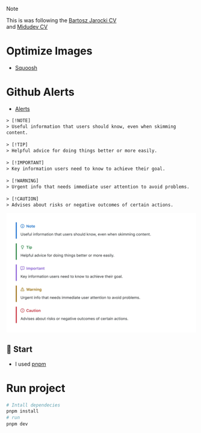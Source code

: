 > [!NOTE]  
> This is was following the [Bartosz Jarocki CV](https://github.com/BartoszJarocki/cv)  
> and [Midudev CV](https://github.com/midudev/minimalist-portfolio-json?tab=readme-ov-file)

# Optimize Images

- [Squoosh](https://squoosh.app/)

# Github Alerts

- [Alerts](https://docs.github.com/en/get-started/writing-on-github/getting-started-with-writing-and-formatting-on-github/basic-writing-and-formatting-syntax#alerts)

```
> [!NOTE]
> Useful information that users should know, even when skimming content.

> [!TIP]
> Helpful advice for doing things better or more easily.

> [!IMPORTANT]
> Key information users need to know to achieve their goal.

> [!WARNING]
> Urgent info that needs immediate user attention to avoid problems.

> [!CAUTION]
> Advises about risks or negative outcomes of certain actions.
```

![](https://github.com/parrajulio33/cv-minimalist/blob/main/public/alerts-rendered.webp)

## 🚀 Start

- I used [pnpm](https://pnpm.io/installation)

# Run project

```bash
# Intall dependecies
pnpm install
# run
pnpm dev
```
